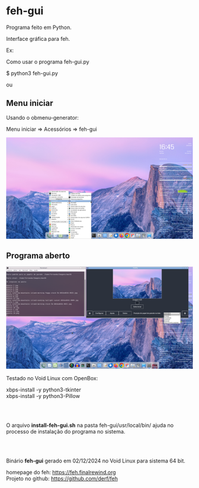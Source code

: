 # feh-gui

Programa feito em Python.

Interface gráfica para feh.


Ex: 

Como usar o programa feh-gui.py

$ python3 feh-gui.py

ou

## Menu iniciar

Usando o obmenu-generator:

Menu iniciar => Acessórios => feh-gui

![](https://github.com/tuxslack/feh-gui/blob/f6acf1821f7272eb86fb68189ab3296053efa1f6/feh-gui-menu.png)

## Programa aberto

![](https://github.com/tuxslack/feh-gui/blob/9f59ac1d43ec9884847ba0a1d1033327782ba43d/feh-gui-0.2.png)




Testado no Void Linux com OpenBox:

xbps-install -y python3-tkinter <br>
xbps-install -y python3-Pillow  <br>


<br>
<br>

O arquivo **install-feh-gui.sh** na pasta feh-gui/usr/local/bin/ ajuda no processo de instalação do programa no sistema.

<br>
<br>

Binário **feh-gui** gerado em 02/12/2024 no Void Linux para sistema 64 bit.




homepage do feh:   https://feh.finalrewind.org  <br>
Projeto no github: https://github.com/derf/feh  <br>

